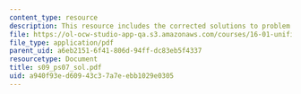 ```yaml
---
content_type: resource
description: This resource includes the corrected solutions to problem set.
file: https://ol-ocw-studio-app-qa.s3.amazonaws.com/courses/16-01-unified-engineering-i-ii-iii-iv-fall-2005-spring-2006/a940f93ed60943c37a7eebb1029e0305_s09_ps07_sol.pdf
file_type: application/pdf
parent_uid: a6eb2151-6f41-806d-94ff-dc83eb5f4337
resourcetype: Document
title: s09_ps07_sol.pdf
uid: a940f93e-d609-43c3-7a7e-ebb1029e0305
---
```

